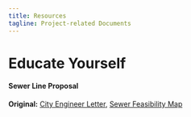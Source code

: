 ```yaml
---
title: Resources
tagline: Project-related Documents
---
```


# Educate Yourself
#### Sewer Line Proposal
**Original:**
[City Engineer Letter](https://www.keepandshare.com/doc/8257235/city-engineer-letter-pdf-389k?da=y), [Sewer Feasibility Map](https://www.keepandshare.com/doc/8257244/sewer-feasibility-map-pdf-537k?da=y)